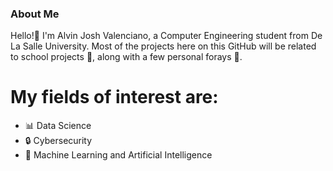 ### About Me

Hello!👋 I'm Alvin Josh Valenciano, a Computer Engineering student from De La Salle University.
Most of the projects here on this GitHub will be related to school projects 🏫, along with a few personal forays 🔎.

# My fields of interest are:
- 📊 Data Science
- 🔒 Cybersecurity
- 🧠 Machine Learning and Artificial Intelligence
